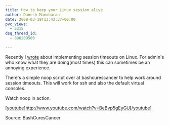 ```yaml
---
title: How to keep your Linux session alive
author: Danesh Manoharan
date: 2008-03-18T13:43:37+00:00
pvc_views:
  - 5315
dsq_thread_id:
  - 896209500

---
```

Recently I [wrote][1] about implementing session timeouts on Linux. For admin's who know what they are doing(most times) this can sometimes be an annoying experience.

There's a simple noop script over at bashcurescancer to help work around session timeouts. This will work for ssh and also the default virtual consoles.

<p class="wlWriterSmartContent" id="scid:5737277B-5D6D-4f48-ABFC-DD9C333F4C5D:0ba832af-c835-4175-8b30-5bd3b3aa1720" style="margin: 0px; padding: 0px; display: inline">
   
</p>

<p id="793a4f7c-763b-465a-8159-0eb83f8cfd6f" style="margin: 0px; padding: 0px; display: inline">
   
</p>

Watch noop in action.  
<a href="http://www.youtube.com/watch?v=BeBvp5gEyGU" target="_new"></a>

<a href="http://www.youtube.com/watch?v=BeBvp5gEyGU" target="_new">[youtube]http://www.youtube.com/watch?v=BeBvp5gEyGU[/youtube]<br /> </a>

Source: BashCuresCancer

 [1]: /posts/how-to-set-default-session-timeout-in-linux/